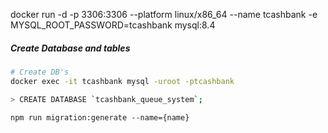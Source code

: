 docker run -d -p 3306:3306 --platform linux/x86_64 --name tcashbank  -e MYSQL_ROOT_PASSWORD=tcashbank mysql:8.4

##### Create Database and tables

```bash
# Create DB's
docker exec -it tcashbank mysql -uroot -ptcashbank

> CREATE DATABASE `tcashbank_queue_system`;
```


```shell
npm run migration:generate --name={name}
```
